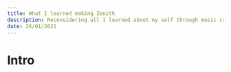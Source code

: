 ```yaml
---
title: What I learned making Zenith
description: Reconsidering all I learned about my self through music creation
date: 26/01/2021
---
```


# Intro